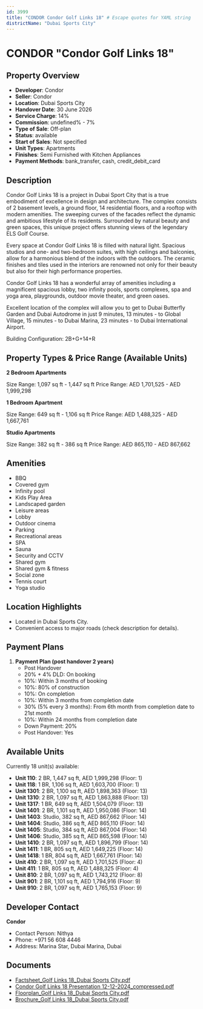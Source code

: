 ```yaml
---
id: 3999
title: "CONDOR Condor Golf Links 18" # Escape quotes for YAML string
districtName: "Dubai Sports City"
---
```


# CONDOR "Condor Golf Links 18"

## Property Overview
- **Developer**: Condor
- **Seller**: Condor
- **Location**: Dubai Sports City
- **Handover Date**: 30 June 2026
- **Service Charge**: 14%
- **Commission**: undefined% - 7%
- **Type of Sale**: Off-plan
- **Status**: available
- **Start of Sales**: Not specified
- **Unit Types**: Apartments
- **Finishes**: Semi Furnished with Kitchen Appliances
- **Payment Methods**: bank_transfer, cash, credit_debit_card

## Description
Condor Golf Links 18 is a project in Dubai Sport City that is a true embodiment of excellence in design and architecture. The complex consists of 2 basement levels, a ground floor, 14 residential floors, and a rooftop with modern amenities. The sweeping curves of the facades reflect the dynamic and ambitious lifestyle of its residents. Surrounded by natural beauty and green spaces, this unique project offers stunning views of the legendary ELS Golf Course.

Every space at Condor Golf Links 18 is filled with natural light. Spacious studios and one- and two-bedroom suites, with high ceilings and balconies, allow for a harmonious blend of the indoors with the outdoors. The ceramic finishes and tiles used in the interiors are renowned not only for their beauty but also for their high performance properties.

Condor Golf Links 18 has a wonderful array of amenities including a magnificent spacious lobby, two infinity pools, sports complexes, spa and yoga area, playgrounds, outdoor movie theater, and green oases.

Excellent location of the complex will allow you to get to Dubai Butterfly Garden and Dubai Autodrome in just 9 minutes, 13 minutes - to Global Village, 15 minutes - to Dubai Marina, 23 minutes - to Dubai International Airport.

Building Configuration: 2B+G+14+R

## Property Types & Price Range (Available Units)
**2 Bedroom Apartments**

Size Range: 1,097 sq ft - 1,447 sq ft
Price Range: AED 1,701,525 - AED 1,999,298

**1 Bedroom Apartment**

Size Range: 649 sq ft - 1,106 sq ft
Price Range: AED 1,488,325 - AED 1,667,761

**Studio Apartments**

Size Range: 382 sq ft - 386 sq ft
Price Range: AED 865,110 - AED 867,662

## Amenities
- BBQ
- Covered gym
- Infinity pool
- Kids Play Area
- Landscaped garden
- Leisure areas
- Lobby
- Outdoor cinema
- Parking
- Recreational areas
- SPA
- Sauna
- Security and CCTV
- Shared gym
- Shared gym & fitness
- Social zone
- Tennis court
- Yoga studio

## Location Highlights
- Located in Dubai Sports City.
- Convenient access to major roads (check description for details).

## Payment Plans
1. **Payment Plan (post handover 2 years)**
   - Post Handover
   - 20% + 4% DLD: On booking
   - 10%: Within 3 months of booking
   - 10%: 80% of construction
   - 10%: On completion
   - 10%: Within 3 months from completion date
   - 30% (5% every 3 months): From 6th month from completion date to 21st month
   - 10%: Within 24 months from completion date
   - Down Payment: 20%
   - Post Handover: Yes

## Available Units
Currently 18 unit(s) available:
- **Unit 110**: 2 BR, 1,447 sq ft, AED 1,999,298 (Floor: 1)
- **Unit 118**: 1 BR, 1,106 sq ft, AED 1,603,700 (Floor: 1)
- **Unit 1301**: 2 BR, 1,100 sq ft, AED 1,898,363 (Floor: 13)
- **Unit 1310**: 2 BR, 1,097 sq ft, AED 1,863,888 (Floor: 13)
- **Unit 1317**: 1 BR, 649 sq ft, AED 1,504,079 (Floor: 13)
- **Unit 1401**: 2 BR, 1,101 sq ft, AED 1,950,086 (Floor: 14)
- **Unit 1403**: Studio, 382 sq ft, AED 867,662 (Floor: 14)
- **Unit 1404**: Studio, 386 sq ft, AED 865,110 (Floor: 14)
- **Unit 1405**: Studio, 384 sq ft, AED 867,004 (Floor: 14)
- **Unit 1406**: Studio, 385 sq ft, AED 865,598 (Floor: 14)
- **Unit 1410**: 2 BR, 1,097 sq ft, AED 1,896,799 (Floor: 14)
- **Unit 1411**: 1 BR, 805 sq ft, AED 1,649,225 (Floor: 14)
- **Unit 1418**: 1 BR, 804 sq ft, AED 1,667,761 (Floor: 14)
- **Unit 410**: 2 BR, 1,097 sq ft, AED 1,701,525 (Floor: 4)
- **Unit 411**: 1 BR, 805 sq ft, AED 1,488,325 (Floor: 4)
- **Unit 810**: 2 BR, 1,097 sq ft, AED 1,743,212 (Floor: 8)
- **Unit 901**: 2 BR, 1,101 sq ft, AED 1,794,916 (Floor: 9)
- **Unit 910**: 2 BR, 1,097 sq ft, AED 1,765,153 (Floor: 9)

## Developer Contact
**Condor**
- Contact Person: Nithya
- Phone: +971 56 608 4446
- Address: Marina Star, Dubai Marina, Dubai

## Documents
- [Factsheet_Golf Links 18_Dubai Sports City.pdf](https://cdn.geniemap.net/2025/01/08/inihjr33LE7pKAshb9GS35YWDZTxgPe7CzqjBMhI.pdf)
- [Condor Golf Links 18 Presentation 12-12-2024_compressed.pdf](https://cdn.geniemap.net/2025/01/19/nNhtvx9UoEjNlfGRkCpteJt4x4tdDG8LsvXofjol.pdf)
- [Floorplan_Golf Links 18_Dubai Sports City.pdf](https://cdn.geniemap.net/2025/01/08/CBxkVaWcjWGbwxp2uTPuoVL1aKhXRrAOjx5ToAqF.pdf)
- [Brochure_Golf Links 18_Dubai Sports City.pdf](https://cdn.geniemap.net/2025/01/08/FLJc2clR77DAUA3fI9BBvoFYNkTpE0CjEb6VwLL6.pdf)
